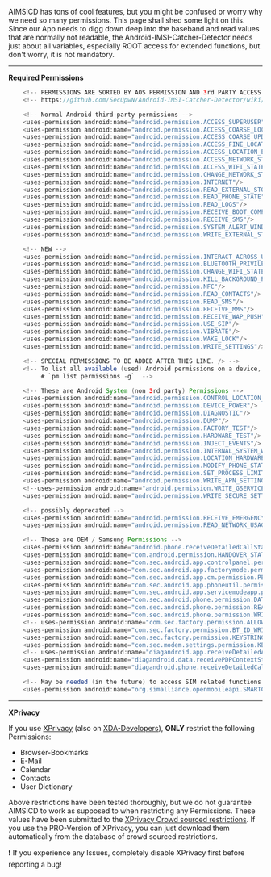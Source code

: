 AIMSICD has tons of cool features, but you might be confused or worry why we need so many permissions. This page shall shed some light on this. Since our App needs to digg down deep into the baseband and read values that are normally not readable, the Android-IMSI-Catcher-Detector needs just about all variables, especially ROOT access for extended functions, but don't worry, it is not mandatory.

---

**Required Permissions**

```java
    <!-- PERMISSIONS ARE SORTED BY AOS PERMISSION AND 3rd PARTY ACCESS. KEEP THIS! -->
    <!-- https://github.com/SecUpwN/Android-IMSI-Catcher-Detector/wiki/Permissions -->

    <!-- Normal Android third-party permissions -->
    <uses-permission android:name="android.permission.ACCESS_SUPERUSER"/>
    <uses-permission android:name="android.permission.ACCESS_COARSE_LOCATION"/>
    <uses-permission android:name="android.permission.ACCESS_COARSE_UPDATES"/>
    <uses-permission android:name="android.permission.ACCESS_FINE_LOCATION"/>
    <uses-permission android:name="android.permission.ACCESS_LOCATION_EXTRA_COMMANDS"/>
    <uses-permission android:name="android.permission.ACCESS_NETWORK_STATE"/>
    <uses-permission android:name="android.permission.ACCESS_WIFI_STATE"/>
    <uses-permission android:name="android.permission.CHANGE_NETWORK_STATE" />
    <uses-permission android:name="android.permission.INTERNET"/>
    <uses-permission android:name="android.permission.READ_EXTERNAL_STORAGE"/>
    <uses-permission android:name="android.permission.READ_PHONE_STATE"/>
    <uses-permission android:name="android.permission.READ_LOGS"/>
    <uses-permission android:name="android.permission.RECEIVE_BOOT_COMPLETED"/>
    <uses-permission android:name="android.permission.RECEIVE_SMS"/>
    <uses-permission android:name="android.permission.SYSTEM_ALERT_WINDOW"/>
    <uses-permission android:name="android.permission.WRITE_EXTERNAL_STORAGE"/>

    <!-- NEW -->
    <uses-permission android:name="android.permission.INTERACT_ACROSS_USERS_FULL"/>
    <uses-permission android:name="android.permission.BLUETOOTH_PRIVILEGED"/>
    <uses-permission android:name="android.permission.CHANGE_WIFI_STATE"/>
    <uses-permission android:name="android.permission.KILL_BACKGROUND_PROCESSES"/>
    <uses-permission android:name="android.permission.NFC"/>
    <uses-permission android:name="android.permission.READ_CONTACTS"/>
    <uses-permission android:name="android.permission.READ_SMS"/>
    <uses-permission android:name="android.permission.RECEIVE_MMS"/>
    <uses-permission android:name="android.permission.RECEIVE_WAP_PUSH"/>
    <uses-permission android:name="android.permission.USE_SIP"/>
    <uses-permission android:name="android.permission.VIBRATE"/>
    <uses-permission android:name="android.permission.WAKE_LOCK"/>
    <uses-permission android:name="android.permission.WRITE_SETTINGS"/>

    <!-- SPECIAL PERMISSIONS TO BE ADDED AFTER THIS LINE. /> -->
    <!-- To list all available (used) Android permissions on a device, use:
         # `pm list permissions -g`  -->

    <!-- These are Android System (non 3rd party) Permissions -->
    <uses-permission android:name="android.permission.CONTROL_LOCATION_UPDATES"/>
    <uses-permission android:name="android.permission.DEVICE_POWER"/>
    <uses-permission android:name="android.permission.DIAGNOSTIC"/>
    <uses-permission android:name="android.permission.DUMP"/>
    <uses-permission android:name="android.permission.FACTORY_TEST"/>
    <uses-permission android:name="android.permission.HARDWARE_TEST"/>
    <uses-permission android:name="android.permission.INJECT_EVENTS"/>
    <uses-permission android:name="android.permission.INTERNAL_SYSTEM_WINDOW"/>
    <uses-permission android:name="android.permission.LOCATION_HARDWARE"/>
    <uses-permission android:name="android.permission.MODIFY_PHONE_STATE"/>
    <uses-permission android:name="android.permission.SET_PROCESS_LIMIT"/>
    <uses-permission android:name="android.permission.WRITE_APN_SETTINGS"/>
    <!--uses-permission android:name="android.permission.WRITE_GSERVICES"/ -->
    <uses-permission android:name="android.permission.WRITE_SECURE_SETTINGS"/>

    <!-- possibly deprecated -->
    <uses-permission android:name="android.permission.RECEIVE_EMERGENCY_BROADCAST"/>
    <uses-permission android:name="android.permission.READ_NETWORK_USAGE_HISTORY"/>

    <!-- These are OEM / Samsung Permissions -->
    <uses-permission android:name="android.phone.receiveDetailedCallState"/>
    <uses-permission android:name="com.android.permission.HANDOVER_STATUS"/>
    <uses-permission android:name="com.sec.android.app.controlpanel.permission.PRIVATE"/>
    <uses-permission android:name="com.sec.android.app.factorymode.permission.KEYSTRING"/>
    <uses-permission android:name="com.sec.android.app.cm.permission.PERMISSION_MANAGEMENT"/>
    <uses-permission android:name="com.sec.android.app.phoneutil.permission.KEYSTRING"/>
    <uses-permission android:name="com.sec.android.app.servicemodeapp.permission.KEYSTRING"/>
    <uses-permission android:name="com.sec.android.phone.permission.DATA_ROAMING_SETTINGS_ENHANCED"/>
    <uses-permission android:name="com.sec.android.phone.permission.READ_CALL_SETTINGS"/>
    <uses-permission android:name="com.sec.android.phone.permission.WRITE_CALL_SETTINGS"/>
    <!-- uses-permission android:name="com.sec.factory.permission.ALLOWFTCLIENTCPOBIND"/>
    <uses-permission android:name="com.sec.factory.permission.BT_ID_WRITE"/ -->
    <uses-permission android:name="com.sec.factory.permission.KEYSTRING"/>
    <uses-permission android:name="com.sec.modem.settings.permission.KEYSTRING"/>
    <!-- uses-permission android:name="diagandroid.app.receiveDetailedApplicationState"/>
    <uses-permission android:name="diagandroid.data.receivePDPContextState"/>
    <uses-permission android:name="diagandroid.phone.receiveDetailedCallState"/ -->

    <!-- May be needed (in the future) to access SIM related functions -->
    <uses-permission android:name="org.simalliance.openmobileapi.SMARTCARD"/>
```

---

**XPrivacy**

If you use [XPrivacy](https://github.com/M66B/XPrivacy) (also on [XDA-Developers](http://forum.xda-developers.com/showthread.php?t=2320783)), **ONLY** restrict the following Permissions:

* Browser-Bookmarks
* E-Mail
* Calendar
* Contacts
* User Dictionary

Above restrictions have been tested thoroughly, but we do not guarantee AIMSICD to work as supposed to when restricting any Permissions. These values have been submitted to the [XPrivacy Crowd sourced restrictions](http://crowd.xprivacy.eu/). If you use the PRO-Version of XPrivacy, you can just download them automatically from the database of crowd sourced restrictions.

:exclamation: If you experience any Issues, completely disable XPrivacy first before reporting a bug! 
